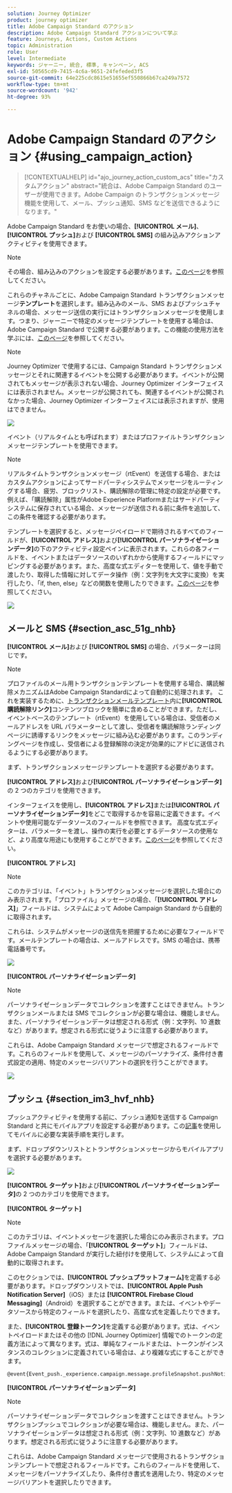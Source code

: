 ```yaml
---
solution: Journey Optimizer
product: journey optimizer
title: Adobe Campaign Standard のアクション
description: Adobe Campaign Standard アクションについて学ぶ
feature: Journeys, Actions, Custom Actions
topic: Administration
role: User
level: Intermediate
keywords: ジャーニー, 統合, 標準, キャンペーン, ACS
exl-id: 50565cd9-7415-4c6a-9651-24fefeded3f5
source-git-commit: 64e225cdc8615e51655ef550866b67ca249a7572
workflow-type: tm+mt
source-wordcount: '942'
ht-degree: 93%

---
```


# Adobe Campaign Standard のアクション {#using_campaign_action}

>[!CONTEXTUALHELP]
>id="ajo_journey_action_custom_acs"
>title="カスタムアクション"
>abstract="統合は、Adobe Campaign Standard のユーザーが使用できます。Adobe Campaign のトランザクションメッセージ機能を使用して、メール、プッシュ通知、SMS などを送信できるようになります。"

Adobe Campaign Standard をお使いの場合、**[!UICONTROL メール]**、**[!UICONTROL プッシュ]**&#x200B;および **[!UICONTROL SMS]** の組み込みアクションアクティビティを使用できます。

>[!NOTE]
>
>その場合、組み込みのアクションを設定する必要があります。[このページ](../action/acs-action.md)を参照してください。

これらのチャネルごとに、Adobe Campaign Standard トランザクションメッセージ&#x200B;**テンプレート**&#x200B;を選択します。組み込みのメール、SMS およびプッシュチャネルの場合、メッセージ送信の実行にはトランザクションメッセージを使用します。つまり、ジャーニーで特定のメッセージテンプレートを使用する場合は、Adobe Campaign Standard で公開する必要があります。この機能の使用方法を学ぶには、[このページ](https://experienceleague.adobe.com/docs/campaign-standard/using/communication-channels/transactional-messaging/getting-started-with-transactional-msg.html?lang=ja)を参照してください。

>[!NOTE]
>
>Journey Optimizer で使用するには、Campaign Standard トランザクションメッセージとそれに関連するイベントを公開する必要があります。イベントが公開されてもメッセージが表示されない場合、Journey Optimizer インターフェイスには表示されません。メッセージが公開されても、関連するイベントが公開されなかった場合、Journey Optimizer インターフェイスには表示されますが、使用はできません。

![](assets/journey59.png)

イベント（リアルタイムとも呼ばれます）またはプロファイルトランザクションメッセージテンプレートを使用できます。

>[!NOTE]
>
>リアルタイムトランザクションメッセージ（rtEvent）を送信する場合、またはカスタムアクションによってサードパーティシステムでメッセージをルーティングする場合、疲労、ブロックリスト、購読解除の管理に特定の設定が必要です。例えば、「購読解除」属性がAdobe Experience Platformまたはサードパーティシステムに保存されている場合、メッセージが送信される前に条件を追加して、この条件を確認する必要があります。

テンプレートを選択すると、メッセージペイロードで期待されるすべてのフィールドが、**[!UICONTROL アドレス]**&#x200B;および&#x200B;**[!UICONTROL パーソナライゼーションデータ]**&#x200B;の下のアクティビティ設定ペインに表示されます。これらの各フィールドを、イベントまたはデータソースのいずれかから使用するフィールドにマッピングする必要があります。また、高度な式エディターを使用して、値を手動で渡したり、取得した情報に対してデータ操作（例：文字列を大文字に変換）を実行したり、「if, then, else」などの関数を使用したりできます。[このページ](expression/expressionadvanced.md)を参照してください。

![](assets/journey60.png)

## メールと SMS {#section_asc_51g_nhb}

**[!UICONTROL メール]**&#x200B;および **[!UICONTROL SMS]** の場合、パラメーターは同じです。

>[!NOTE]
>
>プロファイルのメール用トランザクションテンプレートを使用する場合、購読解除メカニズムはAdobe Campaign Standardによって自動的に処理されます。 これを実装するために、[トランザクションメールテンプレート](https://experienceleague.adobe.com/docs/campaign-standard/using/communication-channels/transactional-messaging/getting-started-with-transactional-msg.html?lang=ja)内に&#x200B;**[!UICONTROL 購読解除リンク]**&#x200B;コンテンツブロックを簡単に含めることができます。ただし、イベントベースのテンプレート（rtEvent）を使用している場合は、受信者のメールアドレスを URL パラメーターとして渡し、受信者を購読解除ランディングページに誘導するリンクをメッセージに組み込む必要があります。このランディングページを作成し、受信者による登録解除の決定が効果的にアドビに送信されるようにする必要があります。

まず、トランザクションメッセージテンプレートを選択する必要があります。

**[!UICONTROL アドレス]**&#x200B;および&#x200B;**[!UICONTROL パーソナライゼーションデータ]**&#x200B;の 2 つのカテゴリを使用できます。

インターフェイスを使用し、**[!UICONTROL アドレス]**&#x200B;または&#x200B;**[!UICONTROL パーソナライゼーションデータ]**&#x200B;をどこで取得するかを容易に定義できます。イベントや使用可能なデータソースのフィールドを参照できます。 高度な式エディターは、パラメーターを渡し、操作の実行を必要とするデータソースの使用など、より高度な用途にも使用することができます。[このページ](expression/expressionadvanced.md)を参照してください。

**[!UICONTROL アドレス]**

>[!NOTE]
>
>このカテゴリは、「イベント」トランザクションメッセージを選択した場合にのみ表示されます。「プロファイル」メッセージの場合、「**[!UICONTROL アドレス]**」フィールドは、システムによって Adobe Campaign Standard から自動的に取得されます。

これらは、システムがメッセージの送信先を把握するために必要なフィールドです。メールテンプレートの場合は、メールアドレスです。SMS の場合は、携帯電話番号です。

![](assets/journey61.png)

**[!UICONTROL パーソナライゼーションデータ]**

>[!NOTE]
>
>パーソナライゼーションデータでコレクションを渡すことはできません。トランザクションメールまたは SMS でコレクションが必要な場合は、機能しません。また、パーソナライゼーションデータは想定される形式（例：文字列、10 進数など）があります。想定される形式に従うように注意する必要があります。

これらは、Adobe Campaign Standard メッセージで想定されるフィールドです。これらのフィールドを使用して、メッセージのパーソナライズ、条件付き書式設定の適用、特定のメッセージバリアントの選択を行うことができます。

![](assets/journey62.png)

## プッシュ {#section_im3_hvf_nhb}

プッシュアクティビティを使用する前に、プッシュ通知を送信する Campaign Standard と共にモバイルアプリを設定する必要があります。この[記事](https://helpx.adobe.com/jp/campaign/kb/integrate-mobile-sdk.html)を使用してモバイルに必要な実装手順を実行します。

まず、ドロップダウンリストとトランザクションメッセージからモバイルアプリを選択する必要があります。

![](assets/journey62bis.png)

**[!UICONTROL ターゲット]**&#x200B;および&#x200B;**[!UICONTROL パーソナライゼーションデータ]**&#x200B;の 2 つのカテゴリを使用できます。

**[!UICONTROL ターゲット]**

>[!NOTE]
>
>このカテゴリは、イベントメッセージを選択した場合にのみ表示されます。プロファイルメッセージの場合、「**[!UICONTROL ターゲット]**」フィールドは、Adobe Campaign Standard が実行した紐付けを使用して、システムによって自動的に取得されます。

このセクションでは、**[!UICONTROL プッシュプラットフォーム]**&#x200B;を定義する必要があります。ドロップダウンリストでは、**[!UICONTROL Apple Push Notification Server]**（iOS）または **[!UICONTROL Firebase Cloud Messaging]**（Android）を選択することができます。または、イベントやデータソースから特定のフィールドを選択したり、高度な式を定義したりできます。

また、**[!UICONTROL 登録トークン]**&#x200B;を定義する必要があります。式は、イベントペイロードまたはその他の [!DNL Journey Optimizer] 情報でのトークンの定義方法によって異なります。式は、単純なフィールドまたは、トークンがインスタンスのコレクションに定義されている場合は、より複雑な式にすることができます。

```
@event{Event_push._experience.campaign.message.profileSnapshot.pushNotificationTokens.first().token}
```

**[!UICONTROL パーソナライゼーションデータ]**

>[!NOTE]
>
>パーソナライゼーションデータでコレクションを渡すことはできません。トランザクションプッシュでコレクションが必要な場合は、機能しません。また、パーソナライゼーションデータは想定される形式（例：文字列、10 進数など）があります。想定される形式に従うように注意する必要があります。

これらは、Adobe Campaign Standard メッセージで使用されるトランザクションテンプレートで想定されるフィールドです。これらのフィールドを使用して、メッセージをパーソナライズしたり、条件付き書式を適用したり、特定のメッセージバリアントを選択したりできます。
